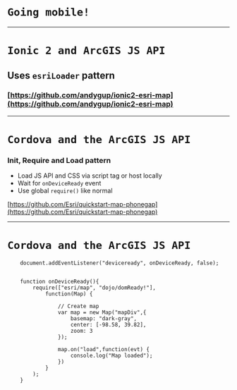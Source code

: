 # `Going mobile!`

---

# `Ionic 2 and ArcGIS JS API`

## Uses `esriLoader` pattern

### [https://github.com/andygup/ionic2-esri-map](https://github.com/andygup/ionic2-esri-map)

---

# `Cordova and the ArcGIS JS API`

### Init, Require and Load pattern

* Load JS API and CSS via script tag or host locally
* Wait for `onDeviceReady` event
* Use global `require()` like normal

[https://github.com/Esri/quickstart-map-phonegap](https://github.com/Esri/quickstart-map-phonegap)

---

# `Cordova and the ArcGIS JS API`

```
    document.addEventListener("deviceready", onDeviceReady, false);
    
    
    function onDeviceReady(){
        require(["esri/map", "dojo/domReady!"],
            function(Map) {
    
                // Create map
                var map = new Map("mapDiv",{
                    basemap: "dark-gray",
                    center: [-98.58, 39.82],
                    zoom: 3
                });
    
                map.on("load",function(evt) {
                    console.log("Map loaded");
                })
            }
        );
    }


```